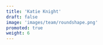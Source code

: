 ```yaml
---
title: 'Katie Knight'
draft: false
image: 'images/team/roundshape.png'
promoted: true
weight: 6
---
```


